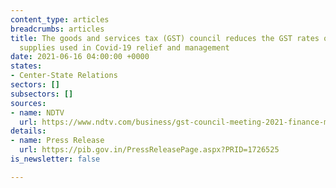 ```yaml
---
content_type: articles
breadcrumbs: articles
title: The goods and services tax (GST) council reduces the GST rates on most medical
  supplies used in Covid-19 relief and management
date: 2021-06-16 04:00:00 +0000
states:
- Center-State Relations
sectors: []
subsectors: []
sources:
- name: NDTV
  url: https://www.ndtv.com/business/gst-council-meeting-2021-finance-minister-nirmala-sitharaman-chairs-44th-gst-meet-check-tax-cut-on-covid-essentials-black-fungus-medicine-2462294
details:
- name: Press Release
  url: https://pib.gov.in/PressReleasePage.aspx?PRID=1726525
is_newsletter: false

---
```

